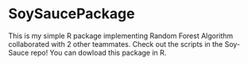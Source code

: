 # SoySaucePackage

This is my simple R package implementing Random Forest Algorithm collaborated with 2 other teammates.
Check out the scripts in the Soy-Sauce repo!
You can dowload this package in R.

